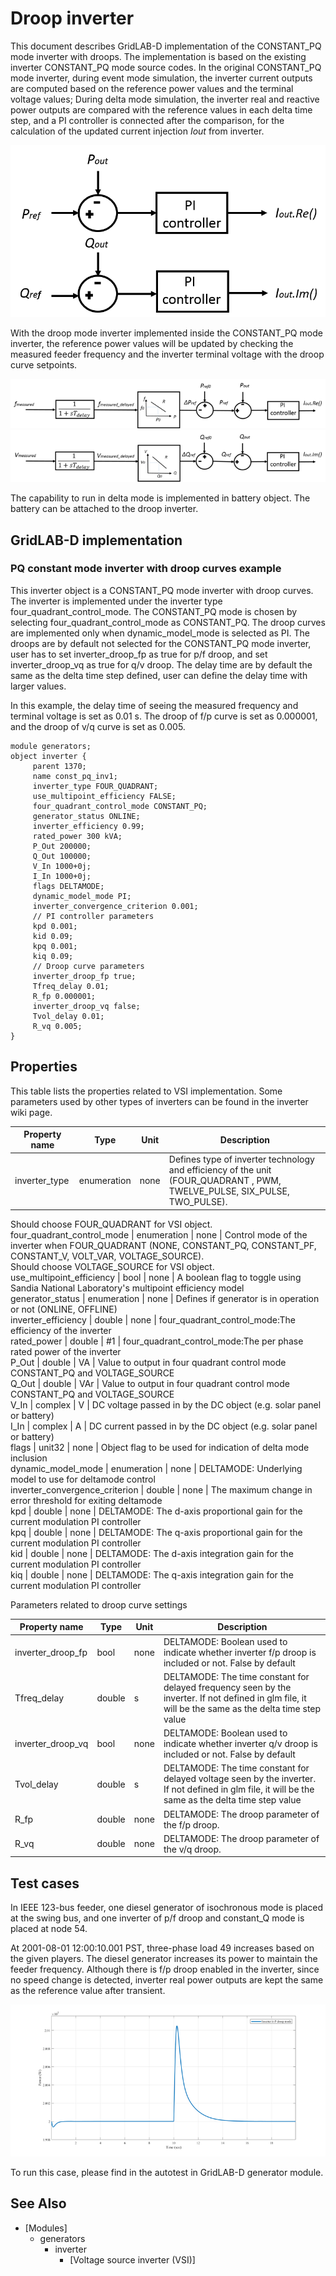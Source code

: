 # Droop inverter

This document describes GridLAB-D implementation of the CONSTANT_PQ mode inverter with droops. The implementation is based on the existing inverter CONSTANT_PQ mode source codes. In the original CONSTANT_PQ mode inverter, during event mode simulation, the inverter current outputs are computed based on the reference power values and the terminal voltage values; During delta mode simulation, the inverter real and reactive power outputs are compared with the reference values in each delta time step, and a PI controller is connected after the comparison, for the calculation of the updated current injection _Iout_ from inverter. 

![caption](../../../images/Inverter_PI_control_original.png)

With the droop mode inverter implemented inside the CONSTANT_PQ mode inverter, the reference power values will be updated by checking the measured feeder frequency and the inverter terminal voltage with the droop curve setpoints. 


![caption](../../../images/Inverter_p_f_droop.png)
![caption](../../../images/Inverter_q_v_droop.png)


The capability to run in delta mode is implemented in battery object. The battery can be attached to the droop inverter. 

## GridLAB-D implementation

### PQ constant mode inverter with droop curves example

This inverter object is a CONSTANT_PQ mode inverter with droop curves. The inverter is implemented under the inverter type four_quadrant_control_mode. The CONSTANT_PQ mode is chosen by selecting four_quadrant_control_mode as CONSTANT_PQ. The droop curves are implemented only when dynamic_model_mode is selected as PI. The droops are by default not selected for the CONSTANT_PQ mode inverter, user has to set inverter_droop_fp as true for p/f droop, and set inverter_droop_vq as true for q/v droop. The delay time are by default the same as the delta time step defined, user can define the delay time with larger values.   
  
In this example, the delay time of seeing the measured frequency and terminal voltage is set as 0.01 s. The droop of f/p curve is set as 0.000001, and the droop of v/q curve is set as 0.005. 
    
    
    module generators;
    object inverter {
         parent 1370;
         name const_pq_inv1;
         inverter_type FOUR_QUADRANT;
         use_multipoint_efficiency FALSE;
         four_quadrant_control_mode CONSTANT_PQ;
         generator_status ONLINE;
         inverter_efficiency 0.99;
         rated_power 300 kVA;
         P_Out 200000;
         Q_Out 100000;
         V_In 1000+0j;
         I_In 1000+0j;
         flags DELTAMODE;
         dynamic_model_mode PI; 
         inverter_convergence_criterion 0.001;
         // PI controller parameters
         kpd 0.001;
         kid 0.09;
         kpq 0.001;
         kiq 0.09;
         // Droop curve parameters
         inverter_droop_fp true;
         Tfreq_delay 0.01;
         R_fp 0.000001;
         inverter_droop_vq false;
         Tvol_delay 0.01;
         R_vq 0.005;
    }
    

## Properties

This table lists the properties related to VSI implementation. Some parameters used by other types of inverters can be found in the inverter wiki page. 

Property name | Type | Unit | Description   
---|---|---|---  
inverter_type | enumeration | none | Defines type of inverter technology and efficiency of the unit (FOUR_QUADRANT , PWM, TWELVE_PULSE, SIX_PULSE, TWO_PULSE).   
Should choose FOUR_QUADRANT for VSI object.   
four_quadrant_control_mode | enumeration | none | Control mode of the inverter when FOUR_QUADRANT (NONE, CONSTANT_PQ, CONSTANT_PF, CONSTANT_V, VOLT_VAR, VOLTAGE_SOURCE).  
Should choose VOLTAGE_SOURCE for VSI object.   
use_multipoint_efficiency | bool | none | A boolean flag to toggle using Sandia National Laboratory's multipoint efficiency model   
generator_status | enumeration | none | Defines if generator is in operation or not (ONLINE, OFFLINE)   
inverter_efficiency | double | none | four_quadrant_control_mode:The efficiency of the inverter  
rated_power | double | #1 | four_quadrant_control_mode:The per phase rated power of the inverter  
P_Out | double | VA | Value to output in four quadrant control mode CONSTANT_PQ and VOLTAGE_SOURCE  
Q_Out | double | VAr | Value to output in four quadrant control mode CONSTANT_PQ and VOLTAGE_SOURCE  
V_In | complex | V | DC voltage passed in by the DC object (e.g. solar panel or battery)   
I_In | complex | A | DC current passed in by the DC object (e.g. solar panel or battery)   
flags | unit32 | none | Object flag to be used for indication of delta mode inclusion   
dynamic_model_mode | enumeration | none | DELTAMODE: Underlying model to use for deltamode control   
inverter_convergence_criterion | double | none | The maximum change in error threshold for exiting deltamode   
kpd | double | none | DELTAMODE: The d-axis proportional gain for the current modulation PI controller   
kpq | double | none | DELTAMODE: The q-axis proportional gain for the current modulation PI controller   
kid | double | none | DELTAMODE: The d-axis integration gain for the current modulation PI controller   
kiq | double | none | DELTAMODE: The q-axis integration gain for the current modulation PI controller   

Parameters related to droop curve settings   

Property name | Type | Unit | Description   
---|---|---|---  
inverter_droop_fp | bool | none | DELTAMODE: Boolean used to indicate whether inverter f/p droop is included or not. False by default   
Tfreq_delay | double | s | DELTAMODE: The time constant for delayed frequency seen by the inverter. If not defined in glm file, it will be the same as the delta time step value   
inverter_droop_vq | bool | none | DELTAMODE: Boolean used to indicate whether inverter q/v droop is included or not. False by default   
Tvol_delay | double | s | DELTAMODE: The time constant for delayed voltage seen by the inverter. If not defined in glm file, it will be the same as the delta time step value   
R_fp | double | none | DELTAMODE: The droop parameter of the f/p droop.   
R_vq | double | none | DELTAMODE: The droop parameter of the v/q droop.   
  
## Test cases

In IEEE 123-bus feeder, one diesel generator of isochronous mode is placed at the swing bus, and one inverter of p/f droop and constant_Q mode is placed at node 54.

At 2001-08-01 12:00:10.001 PST, three-phase load 49 increases based on the given players. The diesel generator increases its power to maintain the feeder frequency. Although there is f/p droop enabled in the inverter, since no speed change is detected, inverter real power outputs are kept the same as the reference value after transient.   

![caption](../../../images/InverterDroop.png)

To run this case, please find in the autotest in GridLAB-D generator module. 

## See Also

  * [Modules]
    * generators
      * inverter
        * [Voltage source inverter (VSI)]


